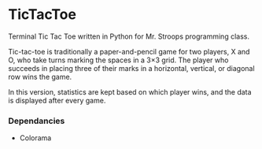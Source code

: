 # TicTacToe
Terminal Tic Tac Toe written in Python for Mr. Stroops programming class.

Tic-tac-toe is traditionally a paper-and-pencil game for 
two players, X and O, who take turns marking the spaces in
a 3×3 grid. The player who succeeds in placing three of 
their marks in a horizontal, vertical, or diagonal row 
wins the game.

In this version, statistics are kept based on which player wins, and the data is displayed after every game.

### Dependancies
- Colorama
